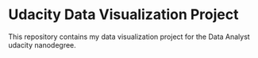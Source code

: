 # Udacity Data Visualization Project

This repository contains my data visualization project for the Data Analyst udacity nanodegree.
